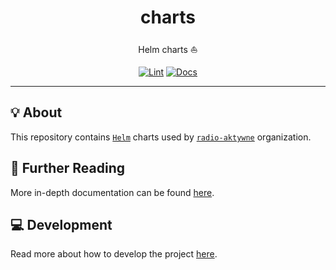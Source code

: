 <h1 align="center">charts</h1>

<div align="center">

Helm charts ⛵

[![Lint](https://github.com/radio-aktywne/charts/actions/workflows/lint.yaml/badge.svg)](https://github.com/radio-aktywne/charts/actions/workflows/lint.yaml)
[![Docs](https://github.com/radio-aktywne/charts/actions/workflows/docs.yaml/badge.svg)](https://github.com/radio-aktywne/charts/actions/workflows/docs.yaml)

</div>

---

## 💡 About

This repository contains [`Helm`](https://helm.sh) charts
used by [`radio-aktywne`](https://github.com/radio-aktywne) organization.

## 📄 Further Reading

More in-depth documentation can be found
[here](https://radio-aktywne.github.io/charts).

## 💻 Development

Read more about how to develop the project
[here](https://github.com/radio-aktywne/charts/blob/main/CONTRIBUTING.md).
